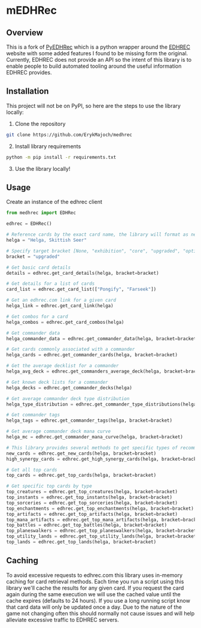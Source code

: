 # mEDHRec

## Overview
This is a fork of [PyEDHRec](https://github.com/stainedhat/pyedhrec) which is a python wrapper around the [EDHREC](https://edhrec.com/) website with some added features I found to be missing form the original. Currently, EDHREC does not provide an API 
so the intent of this library is to enable people to build automated tooling around the useful information EDHREC provides.

## Installation
This project will not be on PyPI, so here are the steps to use the library locally:
1. Clone the repository
```bash
git clone https://github.com/ErykMajoch/medhrec
```

2. Install library requirements
```bash
python -m pip install -r requirements.txt
```
3. Use the library locally!


## Usage
Create an instance of the edhrec client

```python
from medhrec import EDHRec

edhrec = EDHRec()

# Reference cards by the exact card name, the library will format as needed
helga = "Helga, Skittish Seer"

# Specify target bracket [None, "exhibition", "core", "upgraded", "optimized", "cedh"]
bracket = "upgraded"

# Get basic card details
details = edhrec.get_card_details(helga, bracket=bracket)

# Get details for a list of cards
card_list = edhrec.get_card_list(["Pongify", "Farseek"])

# Get an edhrec.com link for a given card
helga_link = edhrec.get_card_link(helga)

# Get combos for a card
helga_combos = edhrec.get_card_combos(helga)

# Get commander data 
helga_commander_data = edhrec.get_commander_data(helga, bracket=bracket)

# Get cards commonly associated with a commander
helga_cards = edhrec.get_commander_cards(helga, bracket=bracket)

# Get the average decklist for a commander
helga_avg_deck = edhrec.get_commanders_average_deck(helga, bracket=bracket)

# Get known deck lists for a commander
helga_decks = edhrec.get_commander_decks(helga)

# Get average commander deck type distribution
helga_type_distribution = edhrec.get_commander_type_distributions(helga, bracket=bracket)

# Get commander tags
helga_tags = edhrec.get_commander_tags(helga, bracket=bracket)

# Get average commander deck mana curve
helga_mc = edhrec.get_commander_mana_curve(helga, bracket=bracket)

# This library provides several methods to get specific types of recommended cards
new_cards = edhrec.get_new_cards(helga, bracket=bracket)
high_synergy_cards = edhrec.get_high_synergy_cards(helga, bracket=bracket)

# Get all top cards
top_cards = edhrec.get_top_cards(helga, bracket=bracket)

# Get specific top cards by type
top_creatures = edhrec.get_top_creatures(helga, bracket=bracket)
top_instants = edhrec.get_top_instants(helga, bracket=bracket)
top_sorceries = edhrec.get_top_sorceries(helga, bracket=bracket)
top_enchantments = edhrec.get_top_enchantments(helga, bracket=bracket)
top_artifacts = edhrec.get_top_artifacts(helga, bracket=bracket)
top_mana_artifacts = edhrec.get_top_mana_artifacts(helga, bracket=bracket)
top_battles = edhrec.get_top_battles(helga, bracket=bracket)
top_planeswalkers = edhrec.get_top_planeswalkers(helga, bracket=bracket)
top_utility_lands = edhrec.get_top_utility_lands(helga, bracket=bracket)
top_lands = edhrec.get_top_lands(helga, bracket=bracket)

```

## Caching
To avoid excessive requests to edhrec.com this library uses in-memory caching for card retrieval methods. Each time you run 
a script using this library we'll cache the results for any given card. If you request the card again during the same execution we 
will use the cached value until the cache expires (defaults to 24 hours). If you use a long running script know that card data will only 
be updated once a day. Due to the nature of the game not changing often this should normally not cause issues and will help alleviate 
excessive traffic to EDHREC servers.